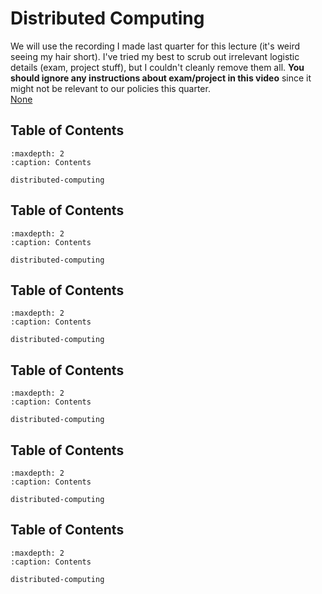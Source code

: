 # Distributed Computing
We will use the recording I made last quarter for this lecture (it's weird seeing my hair short). I've tried my best to scrub out irrelevant logistic details (exam, project stuff), but I couldn't cleanly remove them all. **You should ignore any instructions about exam/project in this video** since it might not be relevant to our policies this quarter.  
[None](https://uw.hosted.panopto.com/Panopto/Pages/Viewer.aspx?id=982b4506-8954-4266-b0cf-abce010fcf1f)   
 


## Table of Contents

```{toctree}
:maxdepth: 2
:caption: Contents

distributed-computing
```

## Table of Contents

```{toctree}
:maxdepth: 2
:caption: Contents

distributed-computing
```

## Table of Contents

```{toctree}
:maxdepth: 2
:caption: Contents

distributed-computing
```

## Table of Contents

```{toctree}
:maxdepth: 2
:caption: Contents

distributed-computing
```

## Table of Contents

```{toctree}
:maxdepth: 2
:caption: Contents

distributed-computing
```

## Table of Contents

```{toctree}
:maxdepth: 2
:caption: Contents

distributed-computing
```